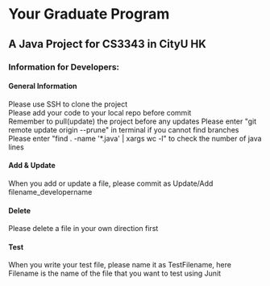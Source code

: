 # Your Graduate Program
## A Java Project for CS3343 in CityU HK
### Information for Developers:
#### General Information
Please use SSH to clone the project  
Please add your code to your local repo before commit  
Remember to pull(update) the project before any updates
Please enter "git remote update origin --prune" in terminal if you cannot find branches  
Please enter "find . -name '*.java' | xargs wc -l" to check the number of java lines
#### Add & Update
When you add or update a file, please commit as
Update/Add filename_developername

#### Delete
Please delete a file in your own direction first

#### Test
When you write your test file, please name it as TestFilename, here Filename is the name of the file that you want to test using Junit